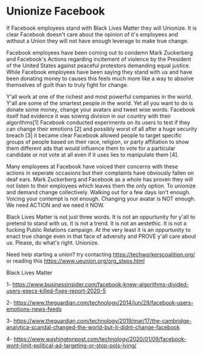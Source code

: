 # Unionize Facebook
If Facebook employees stand with Black Lives Matter they will Unionize. It is clear Facebook doesn't care about the opinion of it's employees and without a Union they will not have enough leverage to make true change.

Facebook employees have been coming out to condemn Mark Zuckerberg and Facebook's Actions regarding incitement of violence by the President of the United States against peaceful protestors demanding equal justice. While Facebook employees have been saying they stand with us and have been donating money to causes this feels much more like a way to absolve themselves of guilt than to truly fight for change. 

Y'all work at one of the richest and most powerful companies in the world. Y'all are some of the smartest people in the world. Yet all you want to do is donate some money, change your avatars and tweet wise words. Facebook itself had evidence it was sowing division in our country with their algorithms[1] Facebook conducted experiments on its users to test if they can change their emotions [2] and possibly worst of all after a huge security breach [3] it became clear Facebook allowed people to target specific groups of people based on their race, religion, or party affiliation to show them different ads that would influence them to vote for a particular candidate or not vote at all even if it uses lies to manipulate them [4]. 

Many employees at Facebook have voiced their concerns with these actions in seperate occasions but their complaints have obviously fallen on deaf ears. Mark Zuckerberg and Facebook as a whole has proven they will not listen to their employees which leaves them the only option. To unionize and demand change collectively. Walking out for a few days isn't enough. Voicing your contempt is not enough. Changing your avatar is NOT enough. We need ACTION and we need it NOW.

Black Lives Matter is not just three words. It is not an oppurtunity for y'all to pretend to stand with us. It is not a trend. It is not an aestethic. It is not a fucking Public Relations campaign. At the very least it is an oppurtunity to enact true change even in that face of adversity and PROVE y'all care about us. Please, do what's right. Unionize.

Need help starting a union? try contacting https://techworkerscoalition.org/ or reading this https://www.ueunion.org/org_steps.html

Black Lives Matter

1- https://www.businessinsider.com/facebook-knew-algorithms-divided-users-execs-killed-fixes-report-2020-5

2- https://www.theguardian.com/technology/2014/jun/29/facebook-users-emotions-news-feeds

3- https://www.theguardian.com/technology/2019/mar/17/the-cambridge-analytica-scandal-changed-the-world-but-it-didnt-change-facebook

4- https://www.washingtonpost.com/technology/2020/01/09/facebook-wont-limit-political-ad-targeting-or-stop-pols-lying/
